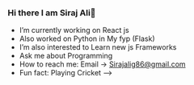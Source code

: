 ### Hi there I am Siraj Ali👋

-  I’m currently working on React js
-  Also worked on Python in My fyp (Flask)
-  I’m also interested to Learn new js Frameworks
-  Ask me about Programming
-  How to reach me: Email -> Sirajalig86@gmail.com
-  Fun fact: Playing Cricket
-->
